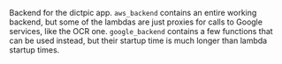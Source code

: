 Backend for the dictpic app. `aws_backend` contains an entire working backend, but some of the lambdas are just proxies for calls to Google services, like the OCR one. `google_backend` contains a few functions that can be used instead, but their startup time is much longer than lambda startup times.
